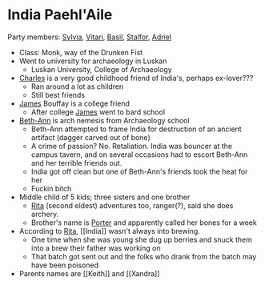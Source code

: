 # India Paehl'Aile
Party members: [Sylvia](PCs/Past/Sylvia.md), [Vitari](PCs/Past/Vitari.md), [Basil](PCs/Past/Basil.md), [Stalfor](PCs/Current/Stalfor.md), [Adriel](Adriel.md) 

- Class: Monk, way of the Drunken Fist
- Went to university for archaeology in Luskan
	- Luskan University, College of Archaeology
- [Charles](NPCs/Living/Charles.md) is a very good childhood friend of India's, perhaps ex-lover???
	- Ran around a lot as children
	- Still best friends
- [James](NPCs/Living/James.md) Bouffay is a college friend
	- After college [James](NPCs/Living/James.md) went to bard school
- [Beth-Ann](NPCs/Living/Beth-Ann.md) is arch nemesis from Archaeology school
	- Beth-Ann attempted to frame India for destruction of an ancient artifact (dagger carved out of bone)
	- A crime of passion? No. Retaliation. India was bouncer at the campus tavern, and on several occasions had to escort Beth-Ann and her terrible friends out.
	- India got off clean but one of Beth-Ann's friends took the heat for her
	- Fuckin bitch
- Middle child of 5 kids; three sisters and one brother
	- [Rita](NPCs/Living/Rita.md) (second eldest) adventures too, ranger(?), said she does archery.
	- Brother's name is [Porter](NPCs/Living/Porter.md) and apparently called her bones for a week
- According to [Rita](NPCs/Living/Rita.md), [[India]] wasn't always into brewing.
	- One time when she was young she dug up berries and snuck them into a brew their father was working on
	- That batch got sent out and the folks who drank from the batch may have been poisoned
- Parents names are [[Keith]] and [[Xandra]]